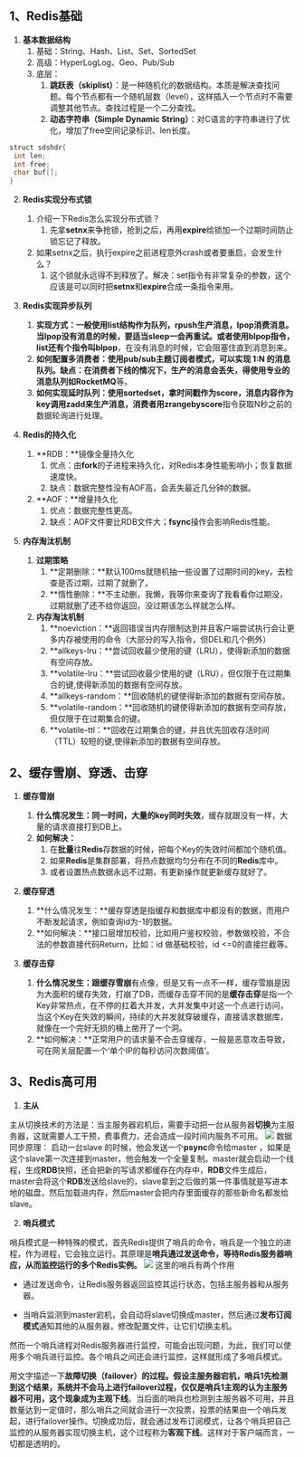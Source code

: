 ## 1、Redis基础
1. **基本数据结构**
   1. 基础：String、Hash、List、Set、SortedSet
   1. 高级：HyperLogLog、Geo、Pub/Sub
   1. 底层：
      1. **跳跃表（skiplist）**：是一种随机化的数据结构。本质是解决查找问题。每个节点都有一个随机层数（level），这样插入一个节点时不需要调整其他节点。查找过程是一个二分查找。
      1. **动态字符串（Simple Dynamic String）**：对C语言的字符串进行了优化，增加了free空间记录标识、len长度。
```java
struct sdshdr{
 int len;
 int free;
 char buf[];
}
```


2. **Redis实现分布式锁**
   1. 介绍一下Redis怎么实现分布式锁？
      1. 先拿**setnx**来争抢锁，抢到之后，再用**expire**给锁加一个过期时间防止锁忘记了释放。
   2. 如果setnx之后，执行expire之前进程意外crash或者要重启，会发生什么？
      1. 这个锁就永远得不到释放了。解决：set指令有非常复杂的参数，这个应该是可以同时把**setnx**和**expire**合成一条指令来用。



3. **Redis实现异步队列**
   1. **实现方式：**一般使用list结构作为队列，**rpush**生产消息，**lpop**消费消息。当lpop没有消息的时候，要适当sleep一会再重试。或者使用blpop指令，list还有个指令叫**blpop**，在没有消息的时候，它会阻塞住直到消息到来。
   1. **如何配置多消费者：**使用pub/sub主题订阅者模式，可以实现 1:N 的消息队列。缺点：在消费者下线的情况下，生产的消息会丢失，得使用专业的消息队列如**RocketMQ**等。
   1. **如何实现延时队列：**使用sortedset，拿时间戳作为score，消息内容作为key调用zadd来生产消息，消费者用**zrangebyscore**指令获取N秒之前的数据轮询进行处理。




4. **Redis的持久化**
   1. **RDB：**镜像全量持久化
      1. 优点：由**fork**的子进程来持久化，对Redis本身性能影响小；恢复数据速度快。
      1. 缺点：数据完整性没有AOF高，会丢失最近几分钟的数据。
   2. **AOF：**增量持久化
      1. 优点：数据完整性更高。
      1. 缺点：AOF文件要比RDB文件大；**fsync**操作会影响Redis性能。




5. **内存淘汰机制**
   1. **过期策略**
      1. **定期删除：**默认100ms就随机抽一些设置了过期时间的key，去检查是否过期，过期了就删了。
      1. **惰性删除：**不主动删，我懒，我等你来查询了我看看你过期没，过期就删了还不给你返回，没过期该怎么样就怎么样。
   2. **内存淘汰机制**
      1. **noeviction：**返回错误当内存限制达到并且客户端尝试执行会让更多内存被使用的命令（大部分的写入指令，但DEL和几个例外）
      1. **allkeys-lru：**尝试回收最少使用的键（LRU），使得新添加的数据有空间存放。
      1. **volatile-lru：**尝试回收最少使用的键（LRU），但仅限于在过期集合的键,使得新添加的数据有空间存放。
      1. **allkeys-random：**回收随机的键使得新添加的数据有空间存放。
      1. **volatile-random：**回收随机的键使得新添加的数据有空间存放，但仅限于在过期集合的键。
      1. **volatile-ttl：**回收在过期集合的键，并且优先回收存活时间（TTL）较短的键,使得新添加的数据有空间存放。
## 2、缓存雪崩、穿透、击穿

1. **缓存雪崩**
   1. **什么情况发生：**同一时间，大量的key**同时失效**，缓存就跟没有一样，大量的请求直接打到DB上。
   1. **如何解决：**
      1. 在**批量**往**Redis**存数据的时候，把每个Key的失效时间都加个随机值。
      1. 如果**Redis**是集群部署，将热点数据均匀分布在不同的**Redis**库中。
      1. 或者设置热点数据永远不过期，有更新操作就更新缓存就好了。



2. **缓存穿透**
   1. **什么情况发生：**缓存穿透是指缓存和数据库中都没有的数据，而用户不断发起请求，例如查询id为-1的数据。
   1. **如何解决：**接口层增加校验，比如用户鉴权校验，参数做校验，不合法的参数直接代码Return，比如：id 做基础校验，id <=0的直接拦截等。




3. **缓存击穿**
   1. **什么情况发生：**跟**缓存雪崩**有点像，但是又有一点不一样，缓存雪崩是因为大面积的缓存失效，打崩了DB，而缓存击穿不同的是**缓存击穿**是指一个Key非常热点，在不停的扛着大并发，大并发集中对这一个点进行访问，当这个Key在失效的瞬间，持续的大并发就穿破缓存，直接请求数据库，就像在一个完好无损的桶上凿开了一个洞。
   1. **如何解决：**正常用户的请求量不会击穿缓存，一般是恶意攻击导致，可在网关层配置一个‘单个IP的每秒访问次数阈值’。



## 3、Redis高可用

1. **主从**

主从切换技术的方法是：当主服务器宕机后，需要手动把一台从服务器**切换**为主服务器，这就需要人工干预，费事费力，还会造成一段时间内服务不可用。
![](https://cdn.nlark.com/yuque/0/2021/webp/2548312/1614606481384-2e247b94-ce27-4d79-bc6e-976fc50e63ea.webp#align=left&display=inline&height=490&margin=%5Bobject%20Object%5D&name=&originHeight=490&originWidth=1080&size=0&status=done&style=none&width=1080)
数据同步原理：
启动一台slave 的时候，他会发送一个**psync**命令给master ，如果是这个slave第一次连接到master，他会触发一个全量复制。master就会启动一个线程，生成**RDB**快照，还会把新的写请求都缓存在内存中，**RDB**文件生成后，master会将这个**RDB**发送给slave的，slave拿到之后做的第一件事情就是写进本地的磁盘，然后加载进内存，然后master会把内存里面缓存的那些新命名都发给slave。

2. **哨兵模式**

哨兵模式是一种特殊的模式，首先Redis提供了哨兵的命令，哨兵是一个独立的进程，作为进程，它会独立运行。其原理是**哨兵通过发送命令，等待Redis服务器响应，从而监控运行的多个Redis实例。**
![](https://upload-images.jianshu.io/upload_images/11320039-57a77ca2757d0924.png?imageMogr2/auto-orient/strip|imageView2/2/w/507/format/webp)
这里的哨兵有两个作用

- 通过发送命令，让Redis服务器返回监控其运行状态，包括主服务器和从服务器。

- 当哨兵监测到master宕机，会自动将slave切换成master，然后通过**发布订阅模式**通知其他的从服务器，修改配置文件，让它们切换主机。


然而一个哨兵进程对Redis服务器进行监控，可能会出现问题，为此，我们可以使用多个哨兵进行监控。各个哨兵之间还会进行监控，这样就形成了多哨兵模式。


用文字描述一下**故障切换（failover）**的过程。假设主服务器宕机，哨兵1先检测到这个结果，系统并不会马上进行failover过程，仅仅是哨兵1主观的认为主服务器不可用，这个现象成为**主观下线**。当后面的哨兵也检测到主服务器不可用，并且数量达到一定值时，那么哨兵之间就会进行一次投票，投票的结果由一个哨兵发起，进行failover操作。切换成功后，就会通过发布订阅模式，让各个哨兵把自己监控的从服务器实现切换主机，这个过程称为**客观下线**。这样对于客户端而言，一切都是透明的。
